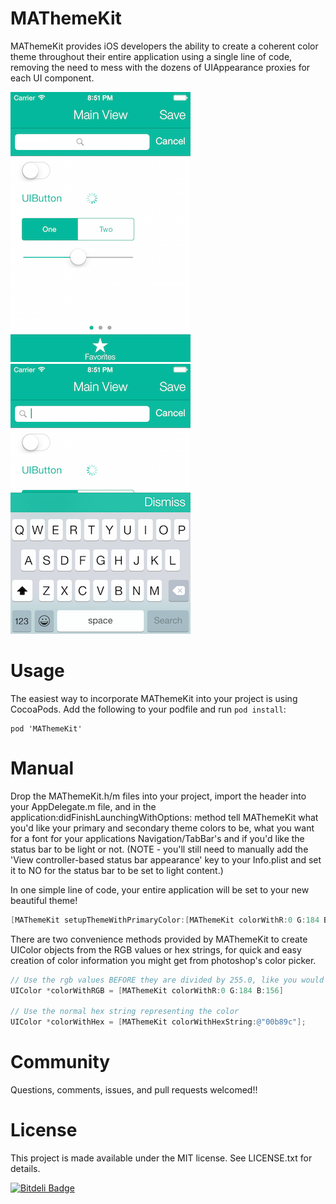 MAThemeKit
==================

MAThemeKit provides iOS developers the ability to create a coherent color theme throughout their entire application using a single line of code, removing the need to mess with the dozens of UIAppearance proxies for each UI component.

![demo](Screenshots/screenshot1.png)
![demo](Screenshots/screenshot2.png)


Usage
=====

The easiest way to incorporate MAThemeKit into your project is using CocoaPods. Add the following to your podfile and run `pod install`:

```
pod 'MAThemeKit'
```

Manual
=====

Drop the MAThemeKit.h/m files into your project, import the header into your AppDelegate.m file, and in the application:didFinishLaunchingWithOptions: method tell MAThemeKit what you'd like your primary and secondary theme colors to be, what you want for a font for your applications Navigation/TabBar's and if you'd like the status bar to be light or not. (NOTE - you'll still need to manually add the 'View controller-based status bar appearance' key to your Info.plist and set it to NO for the status bar to be set to light content.)

In one simple line of code, your entire application will be set to your new beautiful theme!


```objective-c
[MAThemeKit setupThemeWithPrimaryColor:[MAThemeKit colorWithR:0 G:184 B:156] secondaryColor:[UIColor whiteColor] fontName:@"HelveticaNeue-Light" lightStatusBar:YES];
```

There are two convenience methods provided by MAThemeKit to create UIColor objects from the RGB values or hex strings, for quick and easy creation of color information you might get from photoshop's color picker.

```objective-c
// Use the rgb values BEFORE they are divided by 255.0, like you would see in photoshop's color picker
UIColor *colorWithRGB = [MAThemeKit colorWithR:0 G:184 B:156]

// Use the normal hex string representing the color
UIColor *colorWithHex = [MAThemeKit colorWithHexString:@"00b89c"];
```


Community
=====

Questions, comments, issues, and pull requests welcomed!!

License
=====

This project is made available under the MIT license. See LICENSE.txt for details.


[![Bitdeli Badge](https://d2weczhvl823v0.cloudfront.net/mamaral/mathemekit/trend.png)](https://bitdeli.com/free "Bitdeli Badge")

